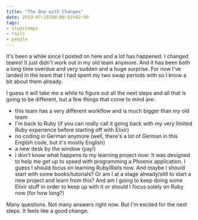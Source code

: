 ```yaml
---
title: "The One with Changes"
date: 2019-07-15T08:00:53+02:00
tags: 
- studitemps
- rails
- people
---
```


It's been a while since I posted on here and a lot has happened. I changed teams! It just didn't work out in my old team anymore. And it has been both a long time overdue and very sudden and a huge surprise. For now I've landed in the team that I had spent my two swap periods with so I know a bit about them already.

I guess it will take me a while to figure out all the next steps and all that is going to be different, but a few things that come to mind are: 

- this team has a very different workflow and is much bigger than my old team
- I'm back to Ruby (if you can really call it going back with my very limited Ruby experience before starting off with Elixir)
- no coding in German anymore (well, there's a lot of German in this English code, but it's mostly English)
- a new desk by the window (yay!)
- I don't know what happens to my learning project now: It was designed to help me get up to speed with programming a Phoenix application. I guess I should focus on learning Ruby/Rails now. And maybe I should start with some books/tutorials? Or am I at a stage already/still to start a new project and learn from this? And am I going to keep doing some Elixir stuff in order to keep up with it or should I focus solely on Ruby now (for how long?)

Many questions. Not many answers right now. But I'm excited for the next steps. It feels like a good change. 
